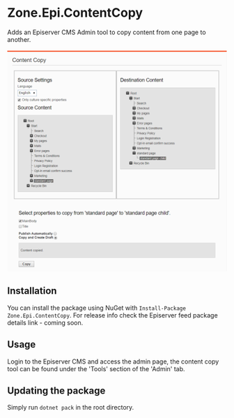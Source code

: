 # Zone.Epi.ContentCopy
Adds an Episerver CMS Admin tool to copy content from one page to another.

![Demo-Image](https://raw.githubusercontent.com/zone/Zone.Epi.ContentCopy/master/img/Content_Copy_Usage.PNG)

## Installation
You can install the package using NuGet with `Install-Package Zone.Epi.ContentCopy`. For release info check the Episerver feed package details link - coming soon.

## Usage
Login to the Episerver CMS and access the admin page, the content copy tool can be found under the 'Tools' section of the 'Admin' tab.

## Updating the package

Simply run `dotnet pack` in the root directory.

